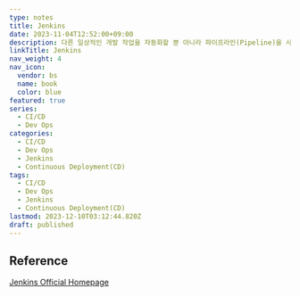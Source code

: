 ```yaml
---
type: notes
title: Jenkins
date: 2023-11-04T12:52:00+09:00
description: 다른 일상적인 개발 작업을 자동화할 뿐 아니라 파이프라인(Pipeline)을 사용해 거의 모든 언어의 조합과 소스코드 리포지토리에 대한 지속적인 통합과 지속적인 전달 환경을 구축하기 위한 간단한 방법을 제공
linkTitle: Jenkins
nav_weight: 4
nav_icon:
  vendor: bs
  name: book
  color: blue
featured: true
series:
  - CI/CD
  - Dev Ops
categories:
  - CI/CD
  - Dev Ops
  - Jenkins
  - Continuous Deployment(CD)
tags:
  - CI/CD
  - Dev Ops
  - Jenkins
  - Continuous Deployment(CD)
lastmod: 2023-12-10T03:12:44.820Z
draft: published
---
```


## Reference

[Jenkins Official Homepage](https://www.jenkins.io/)
